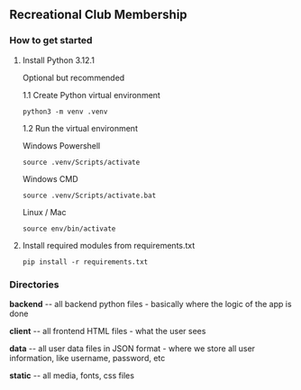 ## Recreational Club Membership

### How to get started

1. Install Python 3.12.1

    Optional but recommended

    1.1 Create Python virtual environment 
    ```console
    python3 -m venv .venv 
    ```

    1.2 Run the virtual environment 
    
    Windows Powershell
    ```console
    source .venv/Scripts/activate
    ```
    Windows CMD
    ```console
    source .venv/Scripts/activate.bat
    ```

    Linux / Mac
    ```console
    source env/bin/activate 
    ```


2. Install required modules from requirements.txt
    ```console
    pip install -r requirements.txt
    ```



### Directories

**backend** -- all backend python files - basically where the logic of the app is done

**client** -- all frontend HTML files - what the user sees

**data** -- all user data files in JSON format - where we store all user information, like username, password, etc

**static** -- all media, fonts, css files 

